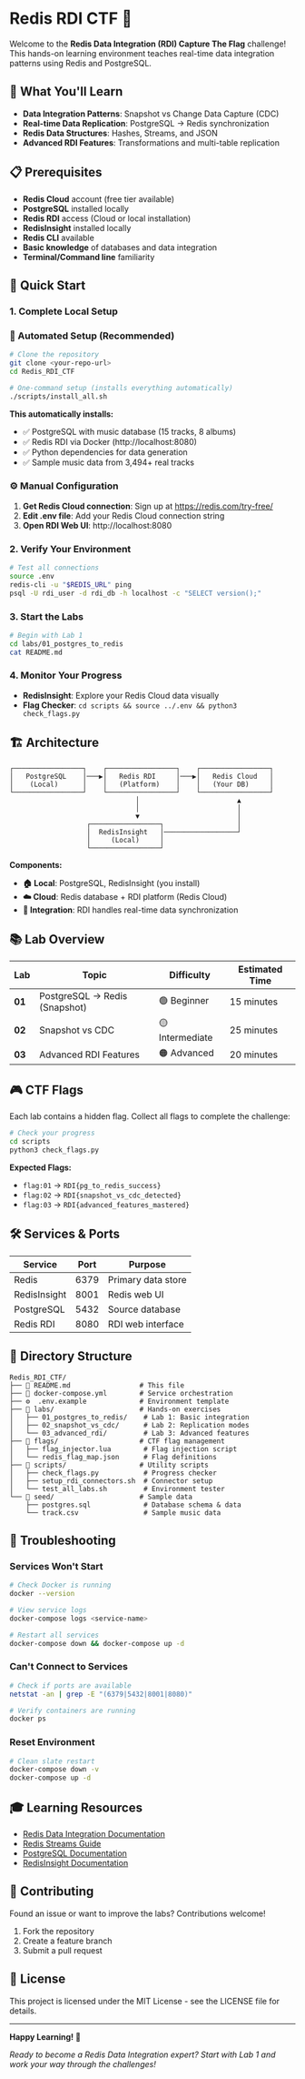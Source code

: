 # Redis RDI CTF 🚀

Welcome to the **Redis Data Integration (RDI) Capture The Flag** challenge! This hands-on learning environment teaches real-time data integration patterns using Redis and PostgreSQL.

## 🎯 What You'll Learn

- **Data Integration Patterns**: Snapshot vs Change Data Capture (CDC)
- **Real-time Data Replication**: PostgreSQL → Redis synchronization
- **Redis Data Structures**: Hashes, Streams, and JSON
- **Advanced RDI Features**: Transformations and multi-table replication

## 📋 Prerequisites

- **Redis Cloud** account (free tier available)
- **PostgreSQL** installed locally
- **Redis RDI** access (Cloud or local installation)
- **RedisInsight** installed locally
- **Redis CLI** available
- **Basic knowledge** of databases and data integration
- **Terminal/Command line** familiarity

## 🚀 Quick Start

### 1. Complete Local Setup
### **🚀 Automated Setup (Recommended)**
```bash
# Clone the repository
git clone <your-repo-url>
cd Redis_RDI_CTF

# One-command setup (installs everything automatically)
./scripts/install_all.sh
```

**This automatically installs:**
- ✅ PostgreSQL with music database (15 tracks, 8 albums)
- ✅ Redis RDI via Docker (http://localhost:8080)
- ✅ Python dependencies for data generation
- ✅ Sample music data from 3,494+ real tracks

### **⚙️ Manual Configuration**
1. **Get Redis Cloud connection**: Sign up at https://redis.com/try-free/
2. **Edit .env file**: Add your Redis Cloud connection string
3. **Open RDI Web UI**: http://localhost:8080

### 2. Verify Your Environment
```bash
# Test all connections
source .env
redis-cli -u "$REDIS_URL" ping
psql -U rdi_user -d rdi_db -h localhost -c "SELECT version();"
```

### 3. Start the Labs
```bash
# Begin with Lab 1
cd labs/01_postgres_to_redis
cat README.md
```

### 4. Monitor Your Progress
- **RedisInsight**: Explore your Redis Cloud data visually
- **Flag Checker**: `cd scripts && source ../.env && python3 check_flags.py`

## 🏗️ Architecture

```
┌─────────────────┐    ┌─────────────────┐    ┌─────────────────┐
│   PostgreSQL    │───▶│   Redis RDI     │───▶│   Redis Cloud   │
│    (Local)      │    │   (Platform)    │    │   (Your DB)     │
└─────────────────┘    └─────────────────┘    └─────────────────┘
                               │                        ▲
                               │                        │
                               ▼                        │
                   ┌─────────────────┐                  │
                   │  RedisInsight   │──────────────────┘
                   │     (Local)     │
                   └─────────────────┘
```

**Components:**
- **🏠 Local**: PostgreSQL, RedisInsight (you install)
- **☁️ Cloud**: Redis database + RDI platform (Redis Cloud)
- **🔗 Integration**: RDI handles real-time data synchronization

## 📚 Lab Overview

| Lab | Topic | Difficulty | Estimated Time |
|-----|-------|------------|----------------|
| **01** | PostgreSQL → Redis (Snapshot) | 🟢 Beginner | 15 minutes |
| **02** | Snapshot vs CDC | 🟡 Intermediate | 25 minutes |
| **03** | Advanced RDI Features | 🟠 Advanced | 20 minutes |

## 🎮 CTF Flags

Each lab contains a hidden flag. Collect all flags to complete the challenge:

```bash
# Check your progress
cd scripts
python3 check_flags.py
```

**Expected Flags:**
- `flag:01` → `RDI{pg_to_redis_success}`
- `flag:02` → `RDI{snapshot_vs_cdc_detected}`
- `flag:03` → `RDI{advanced_features_mastered}`

## 🛠️ Services & Ports

| Service | Port | Purpose |
|---------|------|---------|
| Redis | 6379 | Primary data store |
| RedisInsight | 8001 | Redis web UI |
| PostgreSQL | 5432 | Source database |
| Redis RDI | 8080 | RDI web interface |

## 📁 Directory Structure

```
Redis_RDI_CTF/
├── 📖 README.md                 # This file
├── 🐳 docker-compose.yml        # Service orchestration
├── ⚙️  .env.example             # Environment template
├── 🧪 labs/                     # Hands-on exercises
│   ├── 01_postgres_to_redis/    # Lab 1: Basic integration
│   ├── 02_snapshot_vs_cdc/      # Lab 2: Replication modes
│   └── 03_advanced_rdi/         # Lab 3: Advanced features
├── 🏴 flags/                    # CTF flag management
│   ├── flag_injector.lua        # Flag injection script
│   └── redis_flag_map.json      # Flag definitions
├── 🔧 scripts/                  # Utility scripts
│   ├── check_flags.py           # Progress checker
│   ├── setup_rdi_connectors.sh  # Connector setup
│   └── test_all_labs.sh         # Environment tester
└── 🌱 seed/                     # Sample data
    ├── postgres.sql             # Database schema & data
    └── track.csv                # Sample music data
```

## 🔧 Troubleshooting

### Services Won't Start
```bash
# Check Docker is running
docker --version

# View service logs
docker-compose logs <service-name>

# Restart all services
docker-compose down && docker-compose up -d
```

### Can't Connect to Services
```bash
# Check if ports are available
netstat -an | grep -E "(6379|5432|8001|8080)"

# Verify containers are running
docker ps
```

### Reset Environment
```bash
# Clean slate restart
docker-compose down -v
docker-compose up -d
```

## 🎓 Learning Resources

- [Redis Data Integration Documentation](https://redis.io/docs/data-integration/)
- [Redis Streams Guide](https://redis.io/docs/data-types/streams/)
- [PostgreSQL Documentation](https://www.postgresql.org/docs/)
- [RedisInsight Documentation](https://redis.com/redis-enterprise/redis-insight/)

## 🤝 Contributing

Found an issue or want to improve the labs? Contributions welcome!

1. Fork the repository
2. Create a feature branch
3. Submit a pull request

## 📄 License

This project is licensed under the MIT License - see the LICENSE file for details.

---

**Happy Learning! 🎉**

*Ready to become a Redis Data Integration expert? Start with Lab 1 and work your way through the challenges!*
